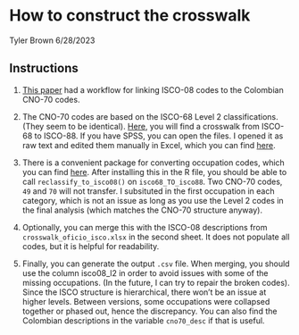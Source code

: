 How to construct the crosswalk
================
Tyler Brown
6/28/2023

## Instructions

1.  [This
    paper](https://repository.urosario.edu.co/server/api/core/bitstreams/d4925f02-0c79-4671-8013-aeba548c854b/content)
    had a workflow for linking ISCO-08 codes to the Colombian CNO-70
    codes.

2.  The CNO-70 codes are based on the ISCO-68 Level 2 classifications.
    (They seem to be identical).
    [Here](http://www.harryganzeboom.nl/isco68/), you will find a
    crosswalk from ISCO-68 to ISCO-88. If you have SPSS, you can open
    the files. I opened it as raw text and edited them manually in
    Excel, which you can find
    [here](https://github.com/tylerjamesbrown7/co_tk/blob/3ea22042ffb42ad474659f7c74390a4b5098a967/input/isco68_TO_isco88.xlsx).

3.  There is a convenient package for converting occupation codes, which
    you can find
    [here](https://guidowe.github.io/occupationcross/index.html). After
    installing this in the R file, you should be able to call
    `reclassify_to_isco08()` on `isco68_TO_isco88`. Two CNO-70 codes,
    `49` and `70` will not transfer. I subsituted in the first
    occupation in each category, which is not an issue as long as you
    use the Level 2 codes in the final analysis (which matches the
    CNO-70 structure anyway).

4.  Optionally, you can merge this with the ISCO-08 descriptions from
    `crosswalk_oficio_isco.xlsx` in the second sheet. It does not
    populate all codes, but it is helpful for readability.

5.  Finally, you can generate the output `.csv` file. When merging, you
    should use the column isco08_l2 in order to avoid issues with some
    of the missing occupations. (In the future, I can try to repair the
    broken codes). Since the ISCO structure is hierarchical, there won’t
    be an issue at higher levels. Between versions, some occupations
    were collapsed together or phased out, hence the discrepancy. You
    can also find the Colombian descriptions in the variable
    `cno70_desc` if that is useful.
